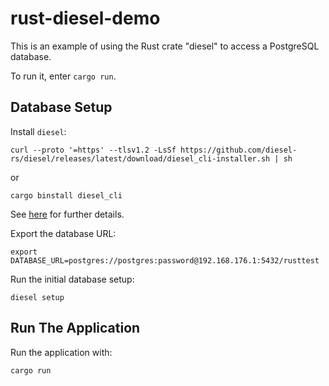 # rust-diesel-demo

This is an example of using the Rust crate "diesel"
to access a PostgreSQL database.

To run it, enter `cargo run`.

## Database Setup

Install `diesel`:
```
curl --proto '=https' --tlsv1.2 -LsSf https://github.com/diesel-rs/diesel/releases/latest/download/diesel_cli-installer.sh | sh
```
or
```
cargo binstall diesel_cli
```
See [here](https://diesel.rs/guides/getting-started) for further details.

Export the database URL:
```
export DATABASE_URL=postgres://postgres:password@192.168.176.1:5432/rusttest
```

Run the initial database setup:
```
diesel setup
```

## Run The Application

Run the application with:
```
cargo run
```